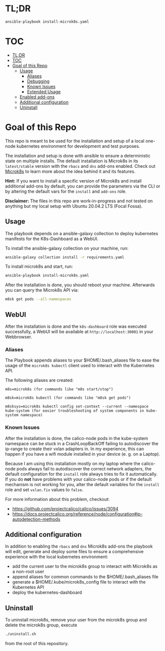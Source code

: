 # TL;DR
```bash
ansible-playbook install-microk8s.yaml
```

# TOC
- [TL;DR](#tldr)
- [TOC](#toc)
- [Goal of this Repo](#goal-of-this-repo)
  - [Usage](#usage)
    - [Aliases](#aliases)
    - [Debugging](#debugging)
    - [Known Issues](#known-issues)
    - [Extended Usage](#extended-usage)
  - [Enabled add-ons](#enabled-add-ons)
  - [Additional configuration](#additional-configuration)
  - [Uninstall](#uninstall)

# Goal of this Repo
This repo is meant to be used for the installation and setup of a local one-node kubernetes environment for development and test purposes.

The installation and setup is done with ansible to ensure a deterministic state on multiple installs. The default installation is Microk8s in its `latest/stable` version with the `rbacs` and `dns` add-ons enabled. Check out [Microk8s](https://microk8s.io) to learn more about the idea behind it and its features.

**Hint:** If you want to install a specific version of Microk8s and install additional add-ons by default, you can provide the parameters via the CLI or by altering the default vars for the `install` and `add-ons` role.

**Disclaimer:** The files in this repo are work-in-progress and not tested on anything but my local setup with Ubuntu 20.04.2 LTS (Focal Fossa).

## Usage
The playbook depends on a ansible-galaxy collection to deploy kubernetes manifests for the K8s-Dashboard as a WebUI. 

To install the ansible-galaxy collection on your machine, run:

```bash
ansible-galaxy collection install -r requirements.yaml
```

To install microk8s and start, run:
```bash
ansible-playbook install-microk8s.yaml
```

After the installation is done, you should reboot your machine. Afterwards you can query the Microk8s API via:

```bash
m8sk get pods --all-namespaces
```

## WebUI
After the installation is done and the `k8s-dashboard` role was executed successfully, a WebUI will be available at `http://localhost:30001` in your Webbrowser.

### Aliases
The Playbook appends aliases to your $HOME/.bash_aliases file to ease the usage of the `microk8s kubectl` client used to interact with the Kubernetes API.

The following aliases are created:
```
m8s=microk8s (for commands like "m8s start/stop")

m8sk=microk8s kubectl (for commands like "m8sk get pods")

m8sksys=microk8s kubectl config set-context --current --namespace kube-system (for easier troubleshooting of system components in kube-system namespace)
```

### Known Issues
After the installation is done, the calico-node pods in the kube-system namespace can be stuck in a CrashLoopBackOff failing to autodiscover the ip-range to create their vxlan adapters in. In my experience, this can happen if you have a wifi module installed in your device (e. g. on a Laptop).

Because I am using this installation mostly on my laptop where the calico-node pods always fail to autodiscover the correct network adapters, the default configuration for the `install` role always tries to fix it automatically. If you do **not** have problems with your calico-node pods or if the default mechanism is not working for you, alter the default variables for the `install` role and set `vxlan.fix` values to `false`.


For more information about this problem, checkout:
* https://github.com/projectcalico/calico/issues/3094
* https://docs.projectcalico.org/reference/node/configuration#ip-autodetection-methods

## Additional configuration
In addition to enabling the `rbacs` and `dns` Microk8s add-ons the playbook will edit, generate and deploy some files to ensure a comprehensive experience with the local kubernetes environment:

* add the current user to the microk8s group to interact with Microk8s as a non-root user
* append aliases for common commands to the $HOME/.bash_aliases file
* generate a $HOME/.kube/microk8s_config file to interact with the Kubernetes API
* deploy the kubernetes-dashboard

## Uninstall
To uninstall microk8s, remove your user from the microk8s group and delete the microk8s group, execute

```bash
./uninstall.sh
```

from the root of this repository.